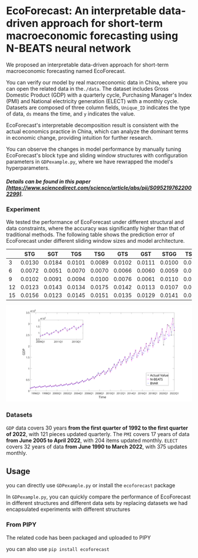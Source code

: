 # EcoForecast: An interpretable data-driven approach for short-term macroeconomic forecasting using N-BEATS neural network

We proposed an interpretable data-driven approach for short-term macroeconomic forecasting named EcoForecast.

You can verify our model by real macroeconomic data in China, where you can open the related data in the`./data`. The dataset includes Gross Domestic Product (GDP) with a quarterly cycle, Purchasing Manager's Index (PMI) and National electricity generation (ELECT) with a monthly cycle. Datasets are composed of three column fields, `Unique_ID` indicates the type of data, `ds` means the time, and `y` indicates the value.

EcoForecast's interpretable decomposition result is consistent with the actual economics practice in China, which can analyze the dominant terms in economic change, providing intuition for further research.

You can observe the changes in model performance by manually tuning EcoForecast's block type and sliding window structures with configuration parameters in `GDPexample.py`, where we have rewrapped the model's hyperparameters.

##### Details can be found in this paper [https://www.sciencedirect.com/science/article/abs/pii/S0952197622002299].

### Experiment

We tested the performance of EcoForecast under different structural and data constraints, where the accuracy was significantly higher than that of traditional methods. The following table shows the prediction error of EcoForecast under different sliding window sizes and model architecture.

|         |  STG |  SGT |  TGS |  TSG |  GTS |  GST | STGG | TSGG |
|:--------|------|------|------|------|------|------|------|------|
| 3       |0.0130|0.0184|0.0101|0.0089|0.0102|0.0111|0.0100|0.0093|
| 6       |0.0072|0.0051|0.0070|0.0070|0.0066|0.0060|0.0059|0.0043|
| 9       |0.0102|0.0091|0.0094|0.0100|0.0076|0.0061|0.0110|0.0127|
| 12      |0.0123|0.0143|0.0134|0.0175|0.0142|0.0113|0.0107|0.0120|
| 15      |0.0156|0.0123|0.0145|0.0151|0.0135|0.0129|0.0141|0.0188|


![image](https://raw.githubusercontent.com/navfour/ecoforecast/main/img/img1.svg)


### Datasets
`GDP` data covers 30 years **from the first quarter of 1992 to the first quarter of 2022**, with 121 pieces updated quarterly. The `PMI` covers 17 years of data **from June 2005 to April 2022**, with 204 items updated monthly. `ELECT` covers 32 years of data **from June 1990 to March 2022**, with 375 updates monthly.

## Usage
you can directly use `GDPexample.py` or install the `ecoforecast` package

In `GDPexample.py`, you can quickly compare the performance of EcoForecast in different structures and different data sets by replacing datasets we had encapsulated experiments with different structures
### From PIPY
The related code has been packaged and uploaded to PIPY

you can also use `pip install ecoforecast`


